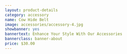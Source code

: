 ```yaml
---
layout: product-details
category: accessory
name: Cow Hide Belt
image: accessories/accessory-4.jpg
showbanner: yes
bannertext: Enhance Your Style With Our Accessories
bannerclass: banner-about
price: $30.00
---
```


